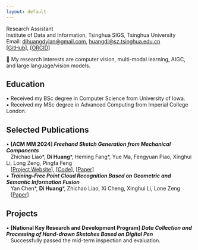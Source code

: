 ```yaml
---
layout: default
---
```


Research Assistant  
Institute of Data and Information, Tsinghua SIGS, Tsinghua University  
Email: dihuangdylan@gmail.com, huangdi@sz.tsinghua.edu.cn  
\[[GitHub](https://github.com/di-huang)\], \[[ORCID](https://orcid.org/0009-0009-7336-161X)\]

📌 My research interests are computer vision, multi-modal learning, AIGC, and large language/vision models.

## Education
▪️ Received my BSc degree in Computer Science from University of Iowa.  
▪️ Received my MSc degree in Advanced Computing from Imperial College London.

## Selected Publications
▪️ **\[ACM MM 2024\] _Freehand Sketch Generation from Mechanical Components_**  
&nbsp;&nbsp;&nbsp;Zhichao Liao\*, **Di Huang**\*, Heming Fang\*, Yue Ma, Fengyuan Piao, Xinghui Li, Long Zeng, Pingfa Feng  
&nbsp;&nbsp;&nbsp;\[[Project Website](https://mcfreeskegen.github.io/)\], \[[Code](https://github.com/di-huang/Freehand-Sketch-Generation-from-Mechanical-Components/)\], \[[Paper](https://arxiv.org/abs/2408.05966)\]  
▪️ **_Training-Free Point Cloud Recognition Based on Geometric and Semantic Information Fusion_**  
&nbsp;&nbsp;&nbsp;Yan Chen\*, **Di Huang**\*, Zhichao Liao, Xi Cheng, Xinghui Li, Lone Zeng  
&nbsp;&nbsp;&nbsp;\[[Paper](https://arxiv.org/abs/2409.04760)\]

## Projects
▪️ **\[National Key Research and Development Program\] _Data Collection and Processing of Hand-drawn Sketches Based on Digital Pen_**  
&nbsp;&nbsp;&nbsp;Successfully passed the mid-term inspection and evaluation.

